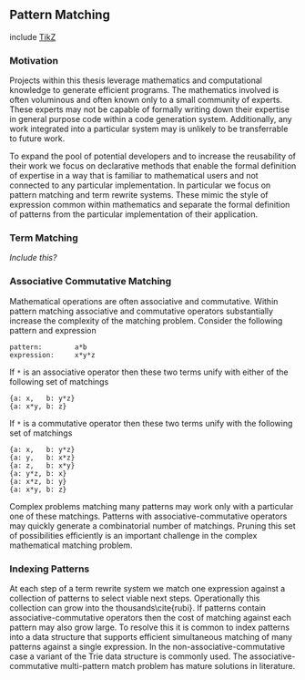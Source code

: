 Pattern Matching
----------------

include [TikZ](tikz_pattern.md)

### Motivation

Projects within this thesis leverage mathematics and computational knowledge to generate efficient programs.  The mathematics involved is often voluminous and often known only to a small community of experts.  These experts may not be capable of formally writing down their expertise in general purpose code within a code generation system.  Additionally, any work integrated into a particular system may is unlikely to be transferrable to future work.

To expand the pool of potential developers and to increase the reusability of their work we focus on declarative methods that enable the formal definition of expertise in a way that is familiar to mathematical users and not connected to any particular implementation.  In particular we focus on pattern matching and term rewrite systems.  These mimic the style of expression common within mathematics and separate the formal definition of patterns from the particular implementation of their application.

### Term Matching

*Include this?*

### Associative Commutative Matching

Mathematical operations are often associative and commutative.  Within pattern matching associative and commutative operators substantially increase the complexity of the matching problem.  Consider the following pattern and expression

    pattern:        a*b
    expression:     x*y*z

If `*` is an associative operator then these two terms unify with either of the following set of matchings

    {a: x,   b: y*z}
    {a: x*y, b: z}

If `*` is a  commutative operator then these two terms unify with the following set of matchings

    {a: x,   b: y*z}
    {a: y,   b: x*z}
    {a: z,   b: x*y}
    {a: y*z, b: x}
    {a: x*z, b: y}
    {a: x*y, b: z}

Complex problems matching many patterns may work only with a particular one of these matchings.  Patterns with associative-commutative operators may quickly generate a combinatorial number of matchings.  Pruning this set of possibilities efficiently is an important challenge in the complex mathematical matching problem.


### Indexing Patterns

At each step of a term rewrite system we match one expression against a collection of patterns to select viable next steps.  Operationally this collection can grow into the thousands\cite{rubi}.  If patterns contain associative-commutative operators then the cost of matching against each pattern may also grow large.  To resolve this it is common to index patterns into a data structure that supports efficient simultaneous matching of many patterns against a single expression.  In the non-associative-commutative case a variant of the Trie data structure is commonly used.  The associative-commutative multi-pattern match problem has mature solutions in literature.

